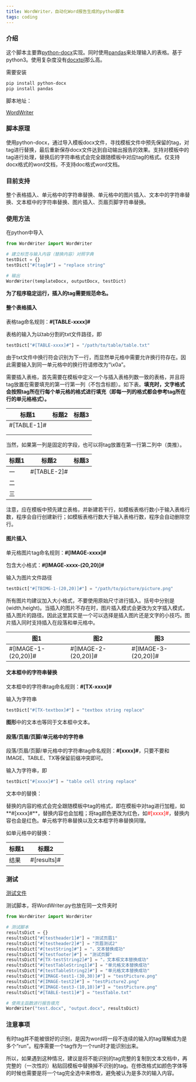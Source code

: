 ```yaml
---
title: WordWriter，自动化Word报告生成的python脚本
tags: coding
---
```


### 介绍

这个脚本主要靠[python-docx](https://python-docx.readthedocs.io/en/latest/)实现。同时使用[pandas](https://www.pypandas.cn/)来处理输入的表格。基于python3。使用复杂度没有[docxtpl](https://docxtpl.readthedocs.io/en/latest/)那么高。

需要安装
```bash
pip install python-docx
pip install pandas
```

脚本地址：

[WordWriter](https://github.com/pzweuj/WordWriter)



### 脚本原理

使用python-docx，通过导入模板docx文件，寻找模板文件中预先保留的tag，对tag进行替换，最后重新保存docx文件达到自动输出报告的效果。支持对模板中的tag进行处理，替换后的字符串格式会完全跟随模板中对应tag的格式。仅支持docx格式的word文档，不支持doc格式word文档。



### 目前支持

整个表格插入、单元格中的字符串替换、单元格中的图片插入、文本中的字符串替换、文本框中的字符串替换、图片插入、页眉页脚字符串替换。



### 使用方法

在python中导入
```python
from WordWriter import WordWriter

# 建立标签与输入内容（替换内容）对照字典
testDict = {}
testDict["#[tag]#"] = "replace string"

# 输出
WordWriter(templateDocx, outputDocx, testDict)
```



**为了程序稳定运行，插入的tag需要规范命名。**



#### 整个表格插入

表格tag命名规则：**#[TABLE-xxxx]#**

表格的输入为以tab分割的txt文件路径，即

```python
testDict["#[TABLE-xxxx]#"] = "/path/to/table/table.txt"
```

由于txt文件中换行符会识别为下一行，而显然单元格中需要允许换行符存在。因此需要输入到同一单元格中的换行符请修改为“\x0a”。



需要插入表格，首先需要在模板中定义一个与插入表格列数一致的表格，并且将tag放置在需要填充的第一行第一列（不包含标题）。如下表。**填充时，文字格式会按照tag所在行每个单元格的格式进行填充（即每一列的格式都会参考tag所在行的单元格格式）。**

| 标题1       | 标题2 | 标题3 |
| ----------- | ----- | ----- |
| #[TABLE-1]# |       |       |
|             |       |       |
|             |       |       |



当然，如果第一列是固定的字段，也可以将tag放置在第一行第二列中（类推）。

| 标题1 | 标题2       | 标题3 |
| ----- | ----------- | ----- |
| 一    | #[TABLE-2]# |       |
| 二    |             |       |
| 三    |             |       |

注意，应在模板中预先建立表格，并新建若干行，如模板表格行数小于输入表格行数，程序会自行创建新行；如模板表格行数大于输入表格行数，程序会自动删除空行。



#### 图片插入

单元格图片tag命名规则：**#[IMAGE-xxxx]#**

包含大小格式：**#[IMAGE-xxxx-(20,20)]#**

输入为图片文件路径

```python
testDict["#[TBIMG-1-(20,20)]#"] = "/path/to/picture/picture.png"
```

所有图片均建议加入大小格式，不要使用原始尺寸进行插入。括号中分别是(width,height)。当插入的图片不存在时，图片插入模式会更改为文字插入模式，插入图片的路径。因此这里其实是一个可以选择是插入图片还是文字的小技巧。图片插入同时支持插入在段落和单元格中。

| 图1                 | 图2                 | 图3                 |
| ------------------- | ------------------- | ------------------- |
| #[IMAGE-1-(20,20)]# | #[IMAGE-2-(20,20)]# | #[IMAGE-3-(20,20)]# |



#### 文本框中的字符串替换

文本框中的字符串tag命名规则：**#[TX-xxxx]#**

输入为字符串

```python
testDict["#[TX-textbox]#"] = "textbox string replace"
```

**图形**中的文本也等同于文本框中文本。




#### 段落/页眉/页脚/单元格中的字符串

段落/页眉/页脚/单元格中的字符串tag命名规则：**#[xxxx]#**，只要不要和IMAGE、TABLE、TX等保留前缀冲突即可。

输入为字符串，即

```python
testDict["#[xxxx]#"] = "table cell string replace"
```

文本中的替换：

替换的内容的格式会完全跟随模板中tag的格式，即在模板中对tag进行加粗，如**#[xxxx]#**，替换内容也会加粗；将tag颜色更改为红色，如<font color=red>#[xxxx]#</font>，替换内容也会是红色。单元格字符串替换以及文本框字符串替换同理。


如单元格中的替换：

| 标题1 | 标题2           |
| ----- | --------------- |
| 结果  | #[results]# |



### 测试

[测试文件](https://github.com/pzweuj/WordWriter/tree/master/test)

测试脚本，将WordWriter.py也放在同一文件夹时
```python
from WordWriter import WordWriter

# 测试脚本
resultsDict = {}
resultsDict["#[testheader1]#"] = "测试页眉1"
resultsDict["#[testheader2]#"] = "页眉测试2"
resultsDict["#[testString]#"] = "，文本替换成功"
resultsDict["#[testfooter]#"] = "测试页脚"
resultsDict["#[TX-testString2]#"] = "，文本框文本替换成功"
resultsDict["#[testTableString1]#"] = "单元格文本替换成功"
resultsDict["#[testTableString2]#"] = "单元格文本替换成功"
resultsDict["#[IMAGE-test1-(30,30)]#"] = "testPicture.png"
resultsDict["#[IMAGE-test2]#"] = "testPicture2.png"
resultsDict["#[IMAGE-test3-(10,10)]#"] = "testPicture.png"
resultsDict["#[TABLE-test1]#"] = "testTable.txt"

# 使用主函数进行报告填充
WordWriter("test.docx", "output.docx", resultsDict)
```



### 注意事项

有时tag并不能被很好的识别，是因为word将一段不连续的输入的tag理解成为是多个“run”。程序需要一个tag作为一个run时才能识别出来。

所以，如果遇到这种情况，建议是将不能识别的tag完整的复制到文本文档中，再完整的（一次性的）粘贴回模板中替换掉不识别的tag。在修改格式如颜色字体等的时候也需要是将一个tag完全选中来修改，避免被认为是多次的输入内容。



